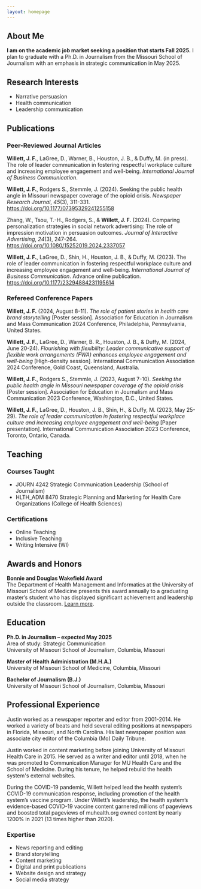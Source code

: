 ```yaml
---
layout: homepage
---
```


## About Me

**I am on the academic job market seeking a position that starts Fall 2025.** I plan to graduate with a Ph.D. in Journalism from the Missouri School of Journalism with an emphasis in strategic communication in May 2025.

## Research Interests

- Narrative persuasion
- Health communication
- Leadership communication

## Publications

### Peer-Reviewed Journal Articles

**Willett, J. F.**, LaGree, D., Warner, B., Houston, J. B., & Duffy, M. (in press). The role of leader communication in fostering respectful workplace culture and increasing employee engagement and well-being. _International Journal of Business Communication_. 

**Willett, J. F.**, Rodgers S., Stemmle, J. (2024). Seeking the public health angle in Missouri newspaper coverage of the opioid crisis. _Newspaper Research Journal_, _45_(3), 311-331. <a href="https://doi.org/10.1177/07395329241255158" target="_blank">https://doi.org/10.1177/07395329241255158</a>

Zhang, W., Tsou, T.-H., Rodgers, S., & **Willett, J. F.** (2024). Comparing personalization strategies in social network advertising: The role of impression motivation in persuasion outcomes. _Journal of Interactive Advertising_, _24_(3), 247-264. <a href="https://doi.org/10.1080/15252019.2024.2337057" target="_blank">https://doi.org/10.1080/15252019.2024.2337057</a>

**Willett, J. F.**, LaGree, D., Shin, H., Houston, J. B., & Duffy, M. (2023). The role of leader communication in fostering respectful workplace culture and increasing employee engagement and well-being. _International Journal of Business Communication_. Advance online publication. <a href="https://doi.org/10.1177/23294884231195614" target="_blank">https://doi.org/10.1177/23294884231195614</a>

### Refereed Conference Papers

**Willett, J. F.** (2024, August 8-11). _The role of patient stories in health care brand storytelling_ [Poster session]. Association for Education in Journalism and Mass Communication 2024 Conference, Philadelphia, Pennsylvania, United States. 

**Willett, J. F.**, LaGree, D., Warner, B. R., Houston, J. B., & Duffy, M. (2024, June 20-24). _Flourishing with flexibility: Leader communicative support of flexible work arrangements (FWA) enhances employee engagement and well-being_ [High-density session]. International Communication Association 2024 Conference, Gold Coast, Queensland, Australia.

**Willett, J. F.**, Rodgers S., Stemmle, J. (2023, August 7-10). _Seeking the public health angle in Missouri newspaper coverage of the opioid crisis_ [Poster session]. Association for Education in Journalism and Mass Communication 2023 Conference, Washington, D.C., United States. 

**Willett, J. F.**, LaGree, D., Houston, J. B., Shin, H., & Duffy, M. (2023, May 25-29). _The role of leader communication in fostering respectful workplace culture and increasing employee engagement and well-being_ [Paper presentation]. International Communication Association 2023 Conference, Toronto, Ontario, Canada.

## Teaching

### Courses Taught

- JOURN 4242 Strategic Communication Leadership (School of Journalism)
- HLTH_ADM 8470 Strategic Planning and Marketing for Health Care Organizations (College of Health Sciences)

### Certifications

- Online Teaching
- Inclusive Teaching
- Writing Intensive (WI)

## Awards and Honors

**Bonnie and Douglas Wakefield Award**<br>
The Department of Health Management and Informatics at the University of Missouri School of Medicine presents this award annually to a graduating master’s student who has displayed significant achievement and leadership outside the classroom. <a href="https://medicine.missouri.edu/news/hmi-graduates-31-december-commencement" target="_blank">Learn more</a>.

## Education

**Ph.D. in Journalism – expected May 2025**<br>
Area of study: Strategic Communication<br>
University of Missouri School of Journalism, Columbia, Missouri

**Master of Health Administration (M.H.A.)**<br>
University of Missouri School of Medicine, Columbia, Missouri

**Bachelor of Journalism (B.J.)**<br>
University of Missouri School of Journalism, Columbia, Missouri

## Professional Experience

Justin worked as a newspaper reporter and editor from 2001-2014. He worked a variety of beats and held several editing positions at newspapers in Florida, Missouri, and North Carolina. His last newspaper position was associate city editor of the Columbia (Mo) Daily Tribune. 

Justin worked in content marketing before joining University of Missouri Health Care in 2015. He served as a writer and editor until 2018, when he was promoted to Communication Manager for MU Health Care and the School of Medicine. During his tenure, he helped rebuild the health system's external websites. 

During the COVID-19 pandemic, Willett helped lead the health system’s COVID-19 communication response, including promotion of the health system’s vaccine program. Under Willett’s leadership, the health system’s evidence-based COVID-19 vaccine content garnered millions of pageviews and boosted total pageviews of muhealth.org owned content by nearly 1200% in 2021 (13 times higher than 2020).

### Expertise

- News reporting and editing
- Brand storytelling
- Content marketing
- Digital and print publications
- Website design and strategy
- Social media strategy

<!-- - **Computer Vision:** image recognition, image generation, video captioning
- **Machine Learning:** meta-learning, incremental learning, transfer learning-->

<!-- ## News

- **[Feb. 2020]** Our paper about incremental learning is accepted to CVPR 2020.
- **[Feb. 2020]** We will host the ACM Multimedia Asia 2020 conference in Singapore!
- **[Sept. 2019]** Our paper about few-shot learning is accepted to NeurIPS 2019.
- **[Mar. 2019]** Our paper about few-shot learning is accepted to CVPR 2019.

{% include_relative _includes/publications.md %}

{% include_relative _includes/services.md %}
-->